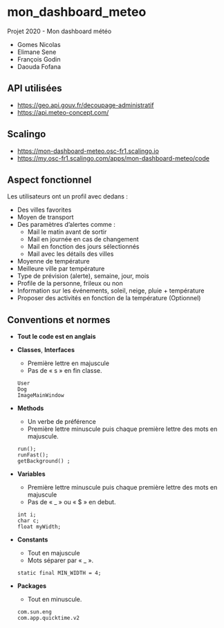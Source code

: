 # mon_dashboard_meteo
Projet 2020 - Mon dashboard météo

- Gomes Nicolas
- Elimane Sene
- François Godin
- Daouda Fofana

## API utilisées
- https://geo.api.gouv.fr/decoupage-administratif
- https://api.meteo-concept.com/

## Scalingo
- https://mon-dashboard-meteo.osc-fr1.scalingo.io
- https://my.osc-fr1.scalingo.com/apps/mon-dashboard-meteo/code

## Aspect fonctionnel
Les utilisateurs ont un profil avec dedans :
- Des villes favorites
- Moyen de transport
- Des paramètres d’alertes comme :
    - Mail le matin avant de sortir
    - Mail en journée en cas de changement
    - Mail en fonction des jours sélectionnés
    - Mail avec les détails des villes
- Moyenne de température
- Meilleure ville par température
- Type de prévision (alerte), semaine, jour, mois
- Profile de la personne, frileux ou non
- Information sur les événements, soleil, neige, pluie + température
- Proposer des activités en fonction de la température (Optionnel)


## Conventions et normes
-	**Tout le code est en anglais**

-   **Classes**, **Interfaces**
    - Première lettre en majuscule
    - Pas de « s » en fin classe.
    ```
    User
    Dog
    ImageMainWindow
    ```
                
-	**Methods**
    - Un verbe de préférence
    - Première lettre minuscule puis chaque première lettre des mots en majuscule.
    ```
    run();
    runFast();
    getBackground() ;
    ```
                
-   **Variables**
    - Première lettre minuscule puis chaque première lettre des mots en majuscule
    - Pas de « _ » ou « $ » en debut.
    ```
    int i;
    char c;
    float myWidth;
    ```
                
-	**Constants**
    - Tout en majuscule
    - Mots séparer par « _ ».
    ```
    static final MIN_WIDTH = 4;
    ```
                
-   **Packages**
    - Tout en minuscule.
    ```
    com.sun.eng
    com.app.quicktime.v2
    ```
